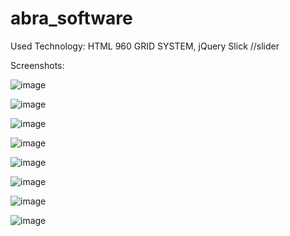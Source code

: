 # abra_software




Used Technology:
HTML
960 GRID SYSTEM,
jQuery 
Slick //slider


Screenshots:


![image](https://user-images.githubusercontent.com/18406724/126022854-0d3d8746-0a91-46f6-b169-db2dcf1a44f0.png)


![image](https://user-images.githubusercontent.com/18406724/126022863-374408bb-1959-4192-b604-6976c7c64b9b.png)




![image](https://user-images.githubusercontent.com/18406724/126022875-7bf14c52-dffc-4bff-b0c8-3a30a0cd4d0a.png)


![image](https://user-images.githubusercontent.com/18406724/126022885-33a4c206-6377-4924-bb3d-f3bf56a4334c.png)



![image](https://user-images.githubusercontent.com/18406724/126022896-8eb62a05-a1f4-4625-af33-1dcd6d70ee42.png)


![image](https://user-images.githubusercontent.com/18406724/126022902-abaacace-f0cb-4724-883c-aa271ab8222a.png)



![image](https://user-images.githubusercontent.com/18406724/126022914-453cc1c6-7c1e-438c-9565-abe1f801259c.png)


![image](https://user-images.githubusercontent.com/18406724/126022932-ba030ac4-5ff3-4924-bbaa-c5a2fdb3945b.png)


